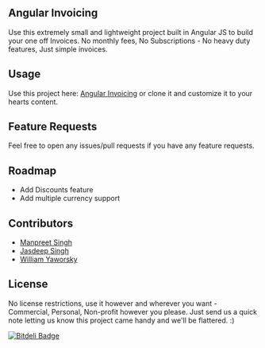 ## Angular Invoicing

Use this extremely small and lightweight project built in Angular JS to build your one off Invoices. No monthly fees, No Subscriptions - No heavy duty features, Just simple invoices.

## Usage

Use this project here: [Angular Invoicing](http://metaware.github.io/angular-invoicing) or clone it and customize it to your hearts content.

## Feature Requests

Feel free to open any issues/pull requests if you have any feature requests.

## Roadmap

* Add Discounts feature
* Add multiple currency support


## Contributors

* [Manpreet Singh](http://github.com/manpreetrules)
* [Jasdeep Singh](http://jasdeep.ca)
* [William Yaworsky](https://github.com/yaworsw)

## License

No license restrictions, use it however and wherever you want - Commercial, Personal, Non-profit however you please. Just send us a quick note letting us know this project came handy and we'll be flattered. :)


[![Bitdeli Badge](https://d2weczhvl823v0.cloudfront.net/jamesmorgan/angular-invoicing/trend.png)](https://bitdeli.com/free "Bitdeli Badge")

